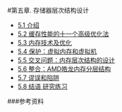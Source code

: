 #第五章. 存储器层次结构设计

- [5.1 介绍](5.1.html)
- [5.2 缓存性能的十一个高级优化法](5.2.html)
- [5.3 内存技术及优化](5.3.html)
- [5.4 保护：虚拟内存和虚拟机](5.4.html)
- [5.5 交叉问题：内存层次结构的设计](5.5.html)
- [5.6 整合：AMD皓龙内存分层结构](5.6.html)
- [5.7 谬误和陷阱](5.7.html)
- [5.8 结语 研究练习](5.8.thml)

###参考资料
